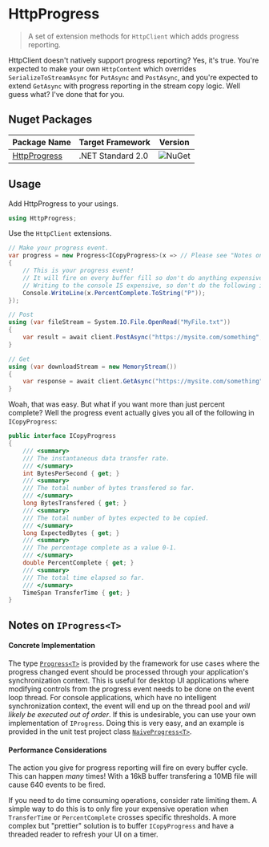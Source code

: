 # HttpProgress
>A set of extension methods for `HttpClient` which adds progress reporting.

HttpClient doesn't natively support progress reporting? Yes, it's true. You're expected to make your own `HttpContent` which overrides `SerializeToStreamAsync` for `PutAsync` and `PostAsync`, and you're expected to extend `GetAsync` with progress reporting in the stream copy logic. Well guess what? I've done that for you. 

## Nuget Packages

Package Name | Target Framework | Version
---|---|---
[HttpProgress](https://www.nuget.org/packages/bloomtom.HttpProgress) | .NET Standard 2.0 | ![NuGet](https://img.shields.io/nuget/v/bloomtom.HttpProgress.svg)


## Usage
Add HttpProgress to your usings.
```csharp
using HttpProgress;
```
Use the `HttpClient` extensions.
```csharp
// Make your progress event.
var progress = new Progress<ICopyProgress>(x => // Please see "Notes on IProgress<T>"
{
    // This is your progress event!
    // It will fire on every buffer fill so don't do anything expensive.
    // Writing to the console IS expensive, so don't do the following in practice...
    Console.WriteLine(x.PercentComplete.ToString("P"));
});

// Post
using (var fileStream = System.IO.File.OpenRead("MyFile.txt"))
{
    var result = await client.PostAsync("https://mysite.com/something", fileStream, progress);
}

// Get
using (var downloadStream = new MemoryStream())
{
    var response = await client.GetAsync("https://mysite.com/something", downloadStream, progress);
}
```
Woah, that was easy. But what if you want more than just percent complete? Well the progress event actually gives you all of the following in `ICopyProgress`:
```csharp
public interface ICopyProgress
{
	/// <summary>
	/// The instantaneous data transfer rate.
	/// </summary>
	int BytesPerSecond { get; }
	/// <summary>
	/// The total number of bytes transfered so far.
	/// </summary>
	long BytesTransfered { get; }
	/// <summary>
	/// The total number of bytes expected to be copied.
	/// </summary>
	long ExpectedBytes { get; }
	/// <summary>
	/// The percentage complete as a value 0-1.
	/// </summary>
	double PercentComplete { get; }
	/// <summary>
	/// The total time elapsed so far.
	/// </summary>
	TimeSpan TransferTime { get; }
}
```

## Notes on `IProgress<T>`

#### Concrete Implementation

The type [`Progress<T>`](https://docs.microsoft.com/en-us/dotnet/api/system.progress-1) is provided by the framework for use cases where the progress changed event should be processed through your application's synchronization context. This is useful for desktop UI applications where modifying controls from the progress event needs to be done on the event loop thread. For console applications, which have no intelligent synchronization context, the event will end up on the thread pool and _will likely be executed out of order_. If this is undesirable, you can use your own implementation of `IProgress`. Doing this is very easy, and an example is provided in the unit test project class [`NaiveProgress<T>`](HttpProgressTests/NaiveProgress.cs).

#### Performance Considerations

The action you give for progress reporting will fire on every buffer cycle. This can happen _many_ times! With a 16kB buffer transfering a 10MB file will cause 640 events to be fired.

If you need to do time consuming operations, consider rate limiting them. A simple way to do this is to only fire your expensive operation when `TransferTime` or `PercentComplete` crosses specific thresholds. A more complex but "prettier" solution is to buffer `ICopyProgress` and have a threaded reader to refresh your UI on a timer.